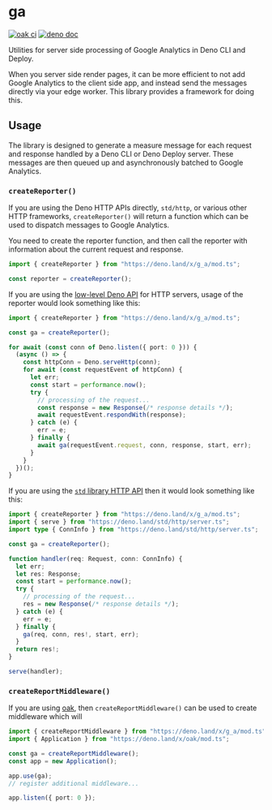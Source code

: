 # ga

[![oak ci](https://github.com/denoland/ga/workflows/ci/badge.svg)](https://github.com/denoland/ga)
[![deno doc](https://doc.deno.land/badge.svg)](https://doc.deno.land/https/deno.land/x/g_a/mod.ts)

Utilities for server side processing of Google Analytics in Deno CLI and Deploy.

When you server side render pages, it can be more efficient to not add Google
Analytics to the client side app, and instead send the messages directly via
your edge worker. This library provides a framework for doing this.

## Usage

The library is designed to generate a measure message for each request and
response handled by a Deno CLI or Deno Deploy server. These messages are then
queued up and asynchronously batched to Google Analytics.

### `createReporter()`

If you are using the Deno HTTP APIs directly, `std/http`, or various other HTTP
frameworks, `createReporter()` will return a function which can be used to
dispatch messages to Google Analytics.

You need to create the reporter function, and then call the reporter with
information about the current request and response.

```ts
import { createReporter } from "https://deno.land/x/g_a/mod.ts";

const reporter = createReporter();
```

If you are using the
[low-level Deno API](https://deno.land/manual/runtime/http_server_apis_low_level)
for HTTP servers, usage of the reporter would look something like this:

```ts
import { createReporter } from "https://deno.land/x/g_a/mod.ts";

const ga = createReporter();

for await (const conn of Deno.listen({ port: 0 })) {
  (async () => {
    const httpConn = Deno.serveHttp(conn);
    for await (const requestEvent of httpConn) {
      let err;
      const start = performance.now();
      try {
        // processing of the request...
        const response = new Response(/* response details */);
        await requestEvent.respondWith(response);
      } catch (e) {
        err = e;
      } finally {
        await ga(requestEvent.request, conn, response, start, err);
      }
    }
  })();
}
```

If you are using the
[`std` library HTTP API](https://deno.land/manual@v1.17.2/runtime/http_server_apis)
then it would look something like this:

```ts
import { createReporter } from "https://deno.land/x/g_a/mod.ts";
import { serve } from "https://deno.land/std/http/server.ts";
import type { ConnInfo } from "https://deno.land/std/http/server.ts";

const ga = createReporter();

function handler(req: Request, conn: ConnInfo) {
  let err;
  let res: Response;
  const start = performance.now();
  try {
    // processing of the request...
    res = new Response(/* response details */);
  } catch (e) {
    err = e;
  } finally {
    ga(req, conn, res!, start, err);
  }
  return res!;
}

serve(handler);
```

### `createReportMiddleware()`

If you are using [oak](https://deno.land/x/oak/), then
`createReportMiddleware()` can be used to create middleware which will

```ts
import { createReportMiddleware } from "https://deno.land/x/g_a/mod.ts";
import { Application } from "https://deno.land/x/oak/mod.ts";

const ga = createReportMiddleware();
const app = new Application();

app.use(ga);
// register additional middleware...

app.listen({ port: 0 });
```
